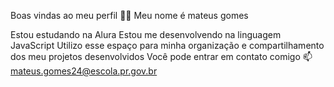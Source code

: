 Boas vindas ao meu perfil 💙💙
Meu nome é mateus gomes

Estou estudando na Alura
Estou me desenvolvendo na linguagem JavaScript
Utilizo esse espaço para minha organização e compartilhamento dos meu projetos desenvolvidos
Você pode entrar em contato comigo 📫
mateus.gomes24@escola.pr.gov.br
